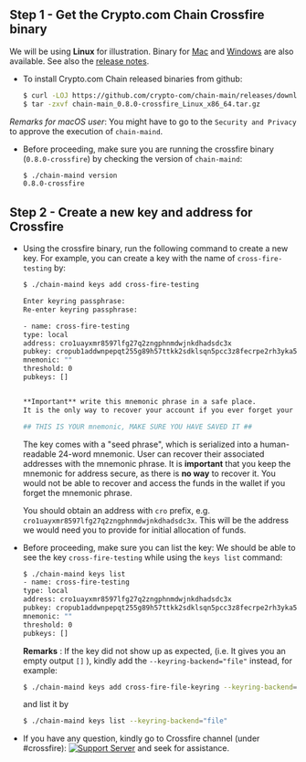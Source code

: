 
## Step 1 - Get the Crypto.com Chain Crossfire binary

We will be using **Linux** for illustration. Binary for
[Mac](https://github.com/crypto-com/chain-main/releases/download/v0.8.0-crossfire/chain-main_0.8.0-crossfire_Darwin_x86_64.tar.gz) and [Windows](https://github.com/crypto-com/chain-main/releases/download/v0.8.0-crossfire/chain-main_0.8.0-crossfire_Windows_x86_64.zip) are also available. See also the [release notes](https://github.com/crypto-com/chain-main/releases/tag/v0.8.0-crossfire).

- To install Crypto.com Chain released binaries from github:

  ```bash
  $ curl -LOJ https://github.com/crypto-com/chain-main/releases/download/v0.8.0-crossfire/chain-main_0.8.0-crossfire_Linux_x86_64.tar.gz
  $ tar -zxvf chain-main_0.8.0-crossfire_Linux_x86_64.tar.gz
  ```

*Remarks for macOS user*: You might have to go to the `Security and Privacy` to approve the execution of `chain-maind`. 


- Before proceeding, make sure you are running the crossfire binary (`0.8.0-crossfire`) by checking the version of `chain-maind`:
    ```bash
    $ ./chain-maind version
    0.8.0-crossfire 
    ```


## Step 2 - Create a new key and address for Crossfire

- Using the crossfire binary, run the following command to create a new key. For example, you can create a key with the name of `cross-fire-testing` by:

    ```bash
    $ ./chain-maind keys add cross-fire-testing  

    Enter keyring passphrase:
    Re-enter keyring passphrase:

    - name: cross-fire-testing
    type: local
    address: cro1uayxmr8597lfg27q2zngphnmdwjnkdhadsdc3x
    pubkey: cropub1addwnpepqt255g89h57ttkk2sdklsqn5pcc3z8fecrpe2rh3yka5xn484lx8k6gs8t6
    mnemonic: ""
    threshold: 0
    pubkeys: []


    **Important** write this mnemonic phrase in a safe place.
    It is the only way to recover your account if you ever forget your password.

    ## THIS IS YOUR mnemonic, MAKE SURE YOU HAVE SAVED IT ##

    ```

    The key comes with a "seed phrase", which is serialized into a human-readable 24-word mnemonic. User can recover their associated addresses with the mnemonic phrase. It is **important** that you keep the mnemonic for address secure, as there is **no way** to recover it. You would not be able to recover and access the funds in the wallet if you forget the mnemonic phrase.



    You should obtain an address with `cro` prefix, e.g. `cro1uayxmr8597lfg27q2zngphnmdwjnkdhadsdc3x`. This will be the address we would need you to provide for initial allocation of funds.


- Before proceeding, make sure you can list the key: We should be able to see the key `cross-fire-testing` while using the `keys list` command: 

    ```bash 
    $ ./chain-maind keys list
    - name: cross-fire-testing
    type: local
    address: cro1uayxmr8597lfg27q2zngphnmdwjnkdhadsdc3x
    pubkey: cropub1addwnpepqt255g89h57ttkk2sdklsqn5pcc3z8fecrpe2rh3yka5xn484lx8k6gs8t6
    mnemonic: ""
    threshold: 0
    pubkeys: []
    ```

    **Remarks** : If the key did not show up as expected, (i.e. It gives you an empty output `[]` ), kindly add the `--keyring-backend="file"` instead, for example: 
    ```bash 
    $ ./chain-maind keys add cross-fire-file-keyring --keyring-backend="file"
    ```
    and list it by
    ```bash
    $ ./chain-maind keys list --keyring-backend="file"
    ```

- If you have any question, kindly go to Crossfire channel (under #crossfire): [![Support Server](https://img.shields.io/discord/783264383978569728.svg?color=7289da&label=Crypto.com-Chain&logo=discord&style=flat-square)](https://discord.gg/pahqHz26q4) and seek for assistance. 




